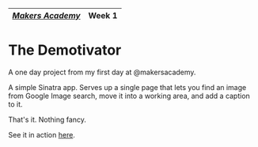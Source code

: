 | [*Makers Academy*](http://www.makersacademy.com) | Week 1 |
| ---------------- | ------ |

The Demotivator
===========

A one day project from my first day at @makersacademy.

A simple Sinatra app. Serves up a single page that lets you find an image from Google Image search, move it into a working area, and add a caption to it.

That's it. Nothing fancy.

See it in action [here](http://demotivator.herokuapp.com).
